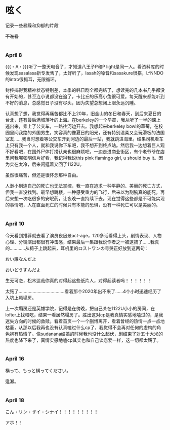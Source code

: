 # 呟く

记录一些暴躁和抑郁的片段

~~不准看~~
<br/><br/>
### April 8

{{{・A・}}}听了一整天电音了，才知道八王子P和P light是同一人。看资料库的时候发现sasalasa新专发售了，太好听了，lasah的嗓音和sasakure很搭，L^NNDO的intro很抓耳，无限循环。

封控搞得我精神状态特别差，本季的韩日剧全都完结了，想读完的几本书几乎都没有开始的，甚至连小说都没在追了，卡比丘的乐高小兔很可爱。每天醒来都能听到不好的消息，总感觉日子没有尽头，因为失望总想闭上眼永远沉睡。

认真想了想，我觉得再痛苦都比不上20年，旧金山的冬日和春天，到后来夏日的台北，还有最后满城落叶的上海。在berkeley的一个早晨，我从听了一半的课上逃出来，乘上了公交车，一路往河边开去。我想起来berkeley bowl的草莓，在校园里问我路的外国男生，笑容真的像夏日的阳光，还有特别温柔又会玩滑板的法国室友……我当时想着等公交车开到河边的最后一站，我就跳进海里。结果司机看车上只有我一个人，就和我说你下车吧，我不想开到终点站。然后我一边想着巨人观不好看吧，在国外尸体打捞认亲也很麻烦吧，一边走进商业街区，有个老爷爷在店里问我哪张明信片好看，我记得我说this pink flamingo girl, u should buy it。因为实在太冷，后来闲逛着又回了1122U。

虽然很痛苦，但还是很怀念那种自由。

人渺小到连自己的死亡也无法掌控，我一直在追求一种平静的、美丽的死亡方式，但我一直没找到。最早想跳楼，一种感受重力的飞行，后来以为割腕真的能死，再后来想一次吃很多的安眠药，让夜晚一直持续下去。现在觉得这些都是不可能实现的事情吧，人在直面死亡的时候只有本能的恐惧，没有一种死亡可以是美丽的。
<br/><br/>
### April 10

今天看到推荐就去看了演员夜凪景act-age，120多话看得上头，剧情表现、人物心理、分镜演出都很有冲击感，结果最后一集跟我说作者之一被逮捕了……我真的…………从椅子上跳起来，耳机里的ロストワンの号哭正好放到这两句：

おい誰なんだよ

おいどうすんだよ

生无可恋，松木达哉你真的对得起这些纸片人，对得起读者吗！！！！！！

太殇了………………………………看着那个2020年出不来了……4个小时迅速经历了入坑上瘾塌房。

上一次塌房还是英雄学院，记得是在傍晚，把自己关在1122U小小的房间，在lofter上找粮吃，结果一看居然塌房了。胜出这对cp是我真情实感地嗑过的，是我迷失方向的时候的救赎。看着首页一个一个删博离开，看着曾经的热情一点一点地枯萎，从那以后我再也没有认真嗑过什么cp了，我觉得不会再对任何的虚构的角色抱有热情了。像sudanana结婚的时候我也没什么起伏，剧结束了对五十大米的热度也降下来了，真情实感地嗑cp其实也和自己谈恋爱一样，这一切都太殇了。
<br/><br/>
### April 16

構って、もっと構ってください。

逢瀬。
<br/><br/>
### April 18

こん・リン・ザイ・シナイ！！！！！！！！！

アホ！！

